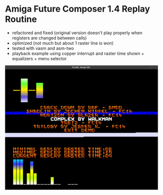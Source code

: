 # Amiga Future Composer 1.4 Replay Routine

- refactored and fixed (original version doesn't play properly when registers are changed between calls)
- optimized (not much but about 1 raster line is won)
- tested with vasm and asm-two
- playback example using copper interrupt and raster time shown + equalizers + menu selector


![](fc-player-demo.png)
